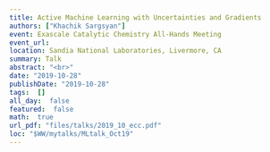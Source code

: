 ```yaml
---
title: Active Machine Learning with Uncertainties and Gradients
authors: ["Khachik Sargsyan"]
event: Exascale Catalytic Chemistry All-Hands Meeting
event_url: 
location: Sandia National Laboratories, Livermore, CA
summary: Talk
abstract: "<br>"
date: "2019-10-28"
publishDate: "2019-10-28"
tags:  []
all_day:  false
featured:  false
math:  true
url_pdf: "files/talks/2019_10_ecc.pdf"
loc: "$WW/mytalks/MLtalk_Oct19"
---
```


